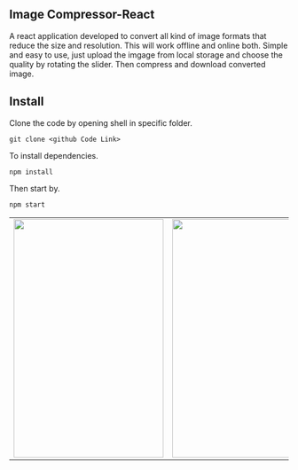 ## Image Compressor-React

A react application developed to convert all kind of image formats that reduce the size and resolution. This will work offline and online both. Simple and easy to use, just upload the imgage from local storage and choose the quality by rotating the slider. Then compress and download converted image.

## Install

Clone the code by opening shell in specific folder.

```shell
git clone <github Code Link>
```

To install dependencies.

```shell
npm install
```

Then start by.

```shell
npm start
```

<table>
  <tr>
    <td><img src="https://github.com/DeepakSinghParmar/DPlayer/blob/master/screenshot/1.jpeg?raw=true" width=270 height=430></td>
 <td><img src="https://github.com/DeepakSinghParmar/DPlayer/blob/master/screenshot/2.jpeg?raw=true" width=270 height=430></td>
<td><img src="https://github.com/DeepakSinghParmar/DPlayer/blob/master/screenshot/3.jpeg?raw=true" width=270 height=430></td>
<td><img src="https://github.com/DeepakSinghParmar/DPlayer/blob/master/screenshot/4.jpeg?raw=true" width=270 height=430></td>
  </tr>
 </table>

